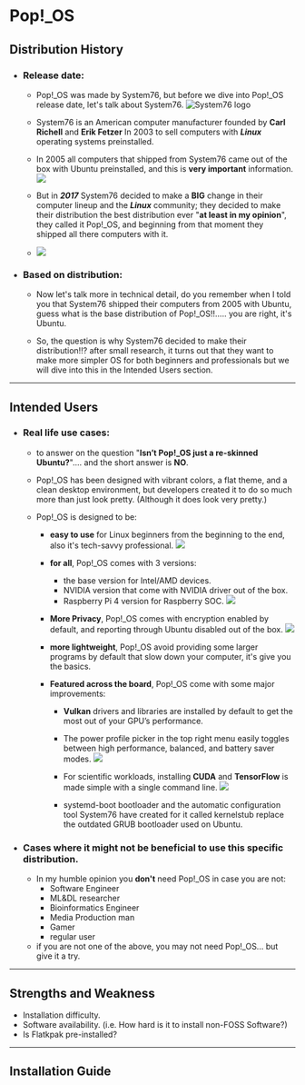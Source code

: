 # Pop!\_OS

## Distribution History

- ### Release date:
	- Pop!\_OS was made by System76, but before we dive into Pop!\_OS release date, let's talk about System76.
		![System76 logo](imgs/System76_logo.png)

	- System76 is an American computer manufacturer founded by **Carl Richell** and **Erik Fetzer** In 2003 to sell computers with ***Linux*** operating systems preinstalled.
		
	- In 2005 all computers that shipped from System76 came out of the box with Ubuntu preinstalled, and this is **very important** information.
		![](imgs/System76_laptop_with_ubuntu.png)
	
	- But in ***2017*** System76 decided to make a **BIG** change in their computer lineup and the ___Linux___ community; they decided to make their distribution the best distribution ever "**at least in my opinion**", they called it Pop!\_OS, and beginning from that moment they shipped all there computers with it. 
		
	- ![](imgs/System76_laptop_with_Pop!_OS.png)
- ### Based on distribution:
	- Now let's talk more in technical detail, do you remember when I told you that System76 shipped their computers from 2005 with Ubuntu, guess what is the base distribution of Pop!\_OS!!..... you are right, it's Ubuntu.

	- So, the question is why System76 decided to make their distribution!!?
	  after small research, it turns out that they want to make more simpler OS for both beginners and professionals but we will dive into this in the Intended Users section.

---
## Intended Users
- ### Real life use cases:
	- to answer on the question "__Isn’t Pop!\_OS just a re-skinned Ubuntu?__".... and the short answer is __NO__.
	
	- Pop!\_OS has been designed with vibrant colors, a flat theme, and a clean desktop environment, but developers created it to do so much more than just look pretty. (Although it does look very pretty.)
	
	- Pop!\_OS is designed to be:
		- **easy to use** for Linux beginners from the beginning to the end, also it's tech-savvy professional. 
			![](imgs/Pop!_OS_installation.png)
		
		- **for all**, Pop!\_OS comes with 3 versions:
			- the base version for Intel/AMD devices.
			- NVIDIA version that come with NVIDIA driver out of the box.
			- Raspberry Pi 4 version for Raspberry SOC.
			 ![](imgs/Pop!_OS_vesions.png)
		
		- **More Privacy**, Pop!\_OS comes with encryption enabled by default, and reporting through Ubuntu disabled out of the box.
			![](imgs/Pop!_OS_encypt.png)
		
		- **more lightweight**, Pop!\_OS avoid providing some larger programs by default that slow down your computer, it's give you the basics.
		
		- **Featured across the board**, Pop!\_OS come with some major improvements:
			- **Vulkan** drivers and libraries are installed by default to get the most out of your GPU’s performance.
			
			- The power profile picker in the top right menu easily toggles between high performance, balanced, and battery saver modes.
			![](imgs/Pop!_OS_power_control.png)
			
			- For scientific workloads, installing **CUDA** and **TensorFlow** is made simple with a single command line.
			![](imgs/installing_CUDA_in_one_line.png)
			
			- systemd-boot bootloader and the automatic configuration tool System76 have created for it called kernelstub replace the outdated GRUB bootloader used on Ubuntu.   

- ### Cases where it might not be beneficial to use this specific distribution.
	- In my humble opinion you **don't** need Pop!\_OS in case you are not: 
		- Software Engineer 
		- ML&DL researcher
		- Bioinformatics Engineer
		- Media Production man
		- Gamer
		- regular user
	- if you are not one of the above, you may not need Pop!\_OS... but give it a try. 

---
## Strengths and Weakness

- Installation difficulty.
- Software availability. (i.e. How hard is it to install non-FOSS Software?)
- Is Flatkpak pre-installed?
---
## Installation Guide

